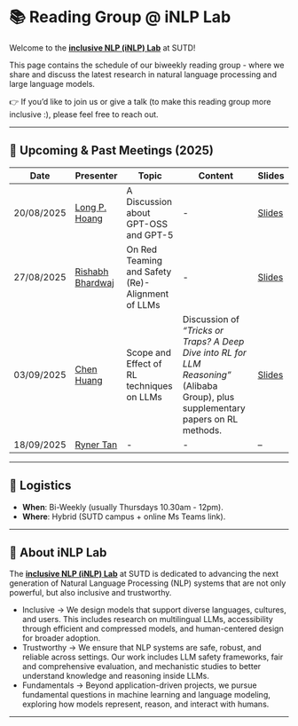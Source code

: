# 📚 Reading Group @ iNLP Lab

Welcome to the **[inclusive NLP (iNLP) Lab](https://isakzhang.github.io/group.html)** at SUTD!  

This page contains the schedule of our biweekly reading group - where we share and discuss the latest research in natural language processing and large language models.

👉 If you’d like to join us or give a talk (to make this reading group more inclusive :), please feel free to reach out.  

---

## 📅 Upcoming & Past Meetings (2025)

| Date       | Presenter       | Topic                                               | Content                                                                                                          | Slides |
|------------|----------------|----------------------------------------------------|------------------------------------------------------------------------------------------------------------------|--------|
| 20/08/2025 | [Long P. Hoang](https://longhp1618.github.io)  | A Discussion about GPT-OSS and GPT-5               | - | [Slides](https://isaac-lab.sg.larksuite.com/slides/RFULsHrq0lffkMdKennlShiSgki?from=from_copylink) |
| 27/08/2025 | ​​​[​Rishabh Bhardwaj​](https://www.rishabhbhardwaj.info)        | On Red Teaming and Safety (Re)-Alignment of LLMs   | - | [Slides](https://isaac-lab.sg.larksuite.com/file/Ez15bCay5oZrIxxUkaNlY1DVgBf?from=from_copylink) |
| 03/09/2025 | [Chen Huang](https://www.linkedin.com/in/chen-huang-7297a51ab/)     | Scope and Effect of RL techniques on LLMs          | Discussion of *“Tricks or Traps? A Deep Dive into RL for LLM Reasoning”* (Alibaba Group), plus supplementary papers on RL methods. | [Slides](https://isaac-lab.sg.larksuite.com/slides/Ibs9sBQMSlphIfdj2Mnl963Kg6d?from=from_copylink) |
| 18/09/2025 | [Ryner Tan](https://www.linkedin.com/in/ryner-tan/)      | -                                              | -                                                                                                             | –      |
---


## 📍 Logistics

- **When**: Bi-Weekly (usually Thursdays 10.30am - 12pm).  
- **Where**: Hybrid (SUTD campus + online Ms Teams link).  

---

## 🌟 About iNLP Lab

The **[inclusive NLP (iNLP) Lab](https://isakzhang.github.io/group.html)** at SUTD is dedicated to advancing the next generation of Natural Language Processing (NLP) systems that are not only powerful, but also inclusive and trustworthy.

- Inclusive → We design models that support diverse languages, cultures, and users. This includes research on multilingual LLMs, accessibility through efficient and compressed models, and human-centered design for broader adoption.
- Trustworthy → We ensure that NLP systems are safe, robust, and reliable across settings. Our work includes LLM safety frameworks, fair and comprehensive evaluation, and mechanistic studies to better understand knowledge and reasoning inside LLMs.
- Fundamentals → Beyond application-driven projects, we pursue fundamental questions in machine learning and language modeling, exploring how models represent, reason, and interact with humans.

---
